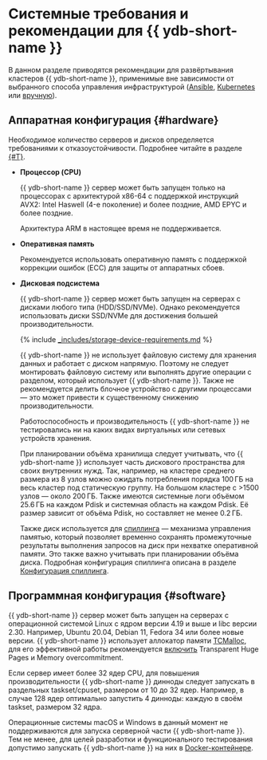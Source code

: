 # Системные требования и рекомендации для {{ ydb-short-name }}

В данном разделе приводятся рекомендации для развёртывания кластеров {{ ydb-short-name }}, применимые вне зависимости от выбранного способа управления инфраструктурой ([Ansible](../deployment-options/ansible/index.md), [Kubernetes](../deployment-options/kubernetes/index.md) или [вручную](../deployment-options/manual/index.md)).

## Аппаратная конфигурация {#hardware}

Необходимое количество серверов и дисков определяется требованиями к отказоустойчивости. Подробнее читайте в разделе [{#T}](../../concepts/topology.md).

* **Процессор (CPU)**

  {{ ydb-short-name }} сервер может быть запущен только на процессорах с архитектурой x86-64 с поддержкой инструкций AVX2: Intel Haswell (4-е поколение) и более поздние, AMD EPYC и более поздние.

  Архитектура ARM в настоящее время не поддерживается.

* **Оперативная память**

  Рекомендуется использовать оперативную память с поддержкой коррекции ошибок (ECC) для защиты от аппаратных сбоев.

* **Дисковая подсистема**

  {{ ydb-short-name }} сервер может быть запущен на серверах с дисками любого типа (HDD/SSD/NVMe). Однако рекомендуется использовать диски SSD/NVMe для достижения большей производительности.

  {% include [_includes/storage-device-requirements.md](../../_includes/storage-device-requirements.md) %}

  {{ ydb-short-name }} не использует файловую систему для хранения данных и работает с диском напрямую. Поэтому не следует монтировать файловую систему или выполнять другие операции с разделом, который использует {{ ydb-short-name }}. Также не рекомендуется делить блочное устройство с другими процессами — это может привести к существенному снижению производительности.

  Работоспособность и производительность {{ ydb-short-name }} не тестировались ни на каких видах виртуальных или сетевых устройств хранения.

  При планировании объёма хранилища следует учитывать, что {{ ydb-short-name }} использует часть дискового пространства для своих внутренних нужд. Так, например, на кластере среднего размера из 8 узлов можно ожидать потребления порядка 100 ГБ на весь кластер под статическую группу. На большом кластере с >1500 узлов — около 200 ГБ. Также имеются системные логи объёмом 25.6 ГБ на каждом Pdisk и системная область на каждом Pdisk. Её размер зависит от объёма Pdisk, но составляет не менее 0.2 ГБ.

  Также диск используется для [спиллинга](../../concepts/glossary.md#spilling) — механизма управления памятью, который позволяет временно сохранять промежуточные результаты выполнения запросов на диск при нехватке оперативной памяти. Это также важно учитывать при планировании объёма диска. Подробная конфигурация спиллинга описана в разделе [Конфигурация спиллинга](../../reference/configuration/spilling.md).

## Программная конфигурация {#software}

{{ ydb-short-name }} сервер может быть запущен на серверах с операционной системой Linux с ядром версии 4.19 и выше и libc версии 2.30. Например, Ubuntu 20.04, Debian 11, Fedora 34 или более новые версии. {{ ydb-short-name }} использует аллокатор памяти [TCMalloc](https://google.github.io/tcmalloc), для его эффективной работы рекомендуется [включить](https://google.github.io/tcmalloc/tuning.html#system-level-optimizations) Transparent Huge Pages и Memory overcommitment.



Если сервер имеет более 32 ядер CPU, для повышения производительности {{ ydb-short-name }} динноды следует запускать в раздельных taskset/cpuset, размером от 10 до 32 ядер. Например, в случае 128 ядер оптимально запустить 4 динноды: каждую в своём taskset, размером 32 ядра.

Операционные системы macOS и Windows в данный момент не поддерживаются для запуска серверной части {{ ydb-short-name }}. Тем не менее, для целей разработки и функционального тестирования допустимо запускать {{ ydb-short-name }} на них в [Docker-контейнере](../../quickstart.md).